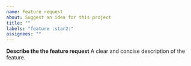 ```yaml
---
name: Feature request
about: Suggest an idea for this project
title: ""
labels: "feature :star2:"
assignees: ""
---
```


**Describe the the feature request**
A clear and concise description of the feature.

